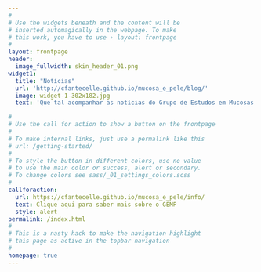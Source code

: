 ```yaml
---
#
# Use the widgets beneath and the content will be
# inserted automagically in the webpage. To make
# this work, you have to use › layout: frontpage
#
layout: frontpage
header:
  image_fullwidth: skin_header_01.png
widget1:
  title: "Notícias"
  url: 'http://cfantecelle.github.io/mucosa_e_pele/blog/'
  image: widget-1-302x182.jpg
  text: 'Que tal acompanhar as notícias do Grupo de Estudos em Mucosas e Pele?'

#
# Use the call for action to show a button on the frontpage
#
# To make internal links, just use a permalink like this
# url: /getting-started/
#
# To style the button in different colors, use no value
# to use the main color or success, alert or secondary.
# To change colors see sass/_01_settings_colors.scss
#
callforaction:
  url: https://cfantecelle.github.io/mucosa_e_pele/info/
  text: Clique aqui para saber mais sobre o GEMP
  style: alert
permalink: /index.html
#
# This is a nasty hack to make the navigation highlight
# this page as active in the topbar navigation
#
homepage: true
---
```

